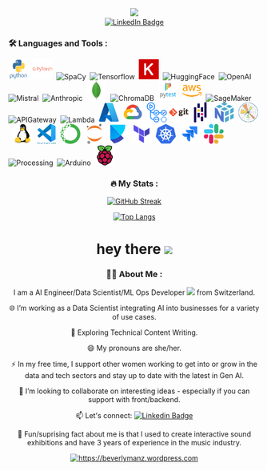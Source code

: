 <div id="header" align="center">
  <img src="https://media.giphy.com/media/M9gbBd9nbDrOTu1Mqx/giphy.gif" width="100"/>
</div>

<div id="badges" align="center">
  <a href="https://www.linkedin.com/in/beverlymanz/">
    <img src="https://img.shields.io/badge/LinkedIn-blue?style=for-the-badge&logo=linkedin&logoColor=white" alt="LinkedIn Badge"/>
  </a>
</div>

### :hammer_and_wrench: Languages and Tools :
<div>
  <img src="https://github.com/devicons/devicon/blob/master/icons/python/python-original-wordmark.svg" title="Python" alt="Python" width="40" height="40"/>&nbsp;
  <img src="https://github.com/devicons/devicon/blob/master/icons/pytorch/pytorch-plain-wordmark.svg" title="PyTorch" alt="PyTorch" width="40" height="40"/>&nbsp;
  <img src="https://pbs.twimg.com/profile_images/699256981287100416/7-7zis8f_400x400.png" title="SpaCy" alt="SpaCy" width="40" height="40"/>&nbsp;
  <img src="https://static-00.iconduck.com/assets.00/tensorflow-icon-955x1024-hd4xzbqj.png" title="Tensorflow" alt="Tensorflow" width="40" height="40"/>&nbsp;
  <img src="https://github.com/devicons/devicon/blob/master/icons/keras/keras-original.svg" title="Keras" alt="Keras" width="40" height="40"/>&nbsp;
  <img src="https://cdn-lfs.hf.co/repos/96/a2/96a2c8468c1546e660ac2609e49404b8588fcf5a748761fa72c154b2836b4c83/942cad1ccda905ac5a659dfd2d78b344fccfb84a8a3ac3721e08f488205638a0?response-content-disposition=inline%3B+filename*%3DUTF-8%27%27hf-logo.svg%3B+filename%3D%22hf-logo.svg%22%3B&response-content-type=image%2Fsvg%2Bxml&Expires=1730096270&Policy=eyJTdGF0ZW1lbnQiOlt7IkNvbmRpdGlvbiI6eyJEYXRlTGVzc1RoYW4iOnsiQVdTOkVwb2NoVGltZSI6MTczMDA5NjI3MH19LCJSZXNvdXJjZSI6Imh0dHBzOi8vY2RuLWxmcy5oZi5jby9yZXBvcy85Ni9hMi85NmEyYzg0NjhjMTU0NmU2NjBhYzI2MDllNDk0MDRiODU4OGZjZjVhNzQ4NzYxZmE3MmMxNTRiMjgzNmI0YzgzLzk0MmNhZDFjY2RhOTA1YWM1YTY1OWRmZDJkNzhiMzQ0ZmNjZmI4NGE4YTNhYzM3MjFlMDhmNDg4MjA1NjM4YTA%7EcmVzcG9uc2UtY29udGVudC1kaXNwb3NpdGlvbj0qJnJlc3BvbnNlLWNvbnRlbnQtdHlwZT0qIn1dfQ__&Signature=Nj-OB434I3P-YkKNIS3e4EyovshHFR4UoGcaNChBPR7jyzEL6iQyFIiwjgxVvVhOTF%7EB69Y2AOjAxiYYb1thi-5GXOm2KCGSPEJ-fInYP%7Eng74rrcN6wfZobkZuLjiXyVveKfVvvbFeDlB4ZjWS3PJR0rh2Fp0Ymo0nj8rbm3s2dIg0C%7EOqEGItMn0OhPRHyEE%7EUUjCuaae0UczWFA6xc9nwaV8H3fdDXOMroCgkTevbGTnxXGK6ncy%7ETguEWlFytwtt-r0uBxlcFjEi%7EuTv7oHzKgFVracem3RnhQH-pPy3n%7EmXh5bNJ1vuRlKk%7E7RcmZV5uRREDHezLUzR9IcByQ__&Key-Pair-Id=K3RPWS32NSSJCE" title="HuggingFace" alt="HuggingFace" width="40" height="40"/>&nbsp;
  <img src="https://static.vecteezy.com/system/resources/previews/022/227/364/non_2x/openai-chatgpt-logo-icon-free-png.png" title="OpenAI" alt="OpenAI" width="40" height="40"/>&nbsp;
  <img src="https://uxwing.com/wp-content/themes/uxwing/download/brands-and-social-media/mistral-ai-icon.png" title="Mistral" alt="Mistral" width="40" height="40"/>&nbsp;
  <img src="https://img.icons8.com/fluent/512/claude.png" title="Anthropic" alt="Anthropic" width="40" height="40"/>&nbsp;
  <img src="https://github.com/devicons/devicon/blob/master/icons/mongodb/mongodb-original.svg" title="MongoDB" alt="MongoDB" width="40" height="40"/>&nbsp;
  <img src="https://seeklogo.com/images/C/chroma-logo-FB287847E7-seeklogo.com.png" title="ChromaDB" alt="ChromaDB" width="40" height="40"/>&nbsp;
  <img src="https://github.com/devicons/devicon/blob/master/icons/pytest/pytest-original-wordmark.svg" title="PyTest" alt="PyTest" width="40" height="40"/>&nbsp;
  <img src="https://github.com/devicons/devicon/blob/master/icons/amazonwebservices/amazonwebservices-plain-wordmark.svg" title="AWS" alt="AWS" width="40" height="40"/>&nbsp;
  <img src="https://encrypted-tbn0.gstatic.com/images?q=tbn:ANd9GcQx5RAoNZ0x7nJj-4QKRdvq_cL1Veq5zBAQww&s" title="SageMaker" alt="SageMaker" width="40" height="40"/>&nbsp;
  <img src="https://static-00.iconduck.com/assets.00/aws-api-gateway-icon-1696x2048-loojdmdv.png" title="APIGateway" alt="APIGateway" width="40" height="40"/>&nbsp;
  <img src="https://cdn.worldvectorlogo.com/logos/aws-lambda-1.svg" title="Lambda" alt="Lambda" width="40" height="40"/>&nbsp;
  <img src="https://github.com/devicons/devicon/blob/master/icons/azure/azure-original.svg" title="Azure" alt="Azure" width="40" height="40"/>&nbsp;
  <img src="https://github.com/devicons/devicon/blob/master/icons/googlecloud/googlecloud-original.svg" title="GoogleCloud" alt="GoogleCloud" width="40" height="40"/>&nbsp;
  <img src="https://github.com/devicons/devicon/blob/master/icons/githubactions/githubactions-original.svg" title="GithubActions" **alt="GithubActions" width="40" height="40"/>
  <img src="https://github.com/devicons/devicon/blob/master/icons/git/git-original-wordmark.svg" title="Git" **alt="Git" width="40" height="40"/>
  <img src="https://github.com/devicons/devicon/blob/master/icons/pandas/pandas-original.svg" title="Pandas" alt="Pandas" width="40" height="40"/>&nbsp;
  <img src="https://github.com/devicons/devicon/blob/master/icons/numpy/numpy-original.svg" title="NumPy" alt="NumPy" width="40" height="40"/>&nbsp;
  <img src="https://github.com/devicons/devicon/blob/master/icons/matplotlib/matplotlib-original.svg" title="Matplotlib" alt="Matplotlib" width="40" height="40"/>&nbsp;
  <img src="https://github.com/devicons/devicon/blob/master/icons/linux/linux-original.svg" title="Linux" alt="Linux" width="40" height="40"/>&nbsp;
  <img src="https://github.com/devicons/devicon/blob/master/icons/vscode/vscode-original-wordmark.svg" title="VSCode" alt="VSCode" width="40" height="40"/>&nbsp;
  <img src="https://github.com/devicons/devicon/blob/master/icons/anaconda/anaconda-original.svg" title="Anaconda" alt="Anaconda" width="40" height="40"/>&nbsp;
  <img src="https://github.com/devicons/devicon/blob/master/icons/jupyter/jupyter-original.svg" title="Jupyter" alt="Jupyter" width="40" height="40"/>&nbsp;
  <img src="https://github.com/devicons/devicon/blob/master/icons/poetry/poetry-original.svg" title="Poetry" alt="Poetry" width="40" height="40"/>&nbsp;
  <img src="https://github.com/devicons/devicon/blob/master/icons/terraform/terraform-original.svg" title="Terraform" **alt="Terraform" width="40" height="40"/>&nbsp;
  <img src="https://github.com/devicons/devicon/blob/master/icons/kubernetes/kubernetes-original.svg" title="Kubernetes" **alt="Kubernetes" width="40" height="40"/>&nbsp;
  <img src="https://github.com/devicons/devicon/blob/master/icons/jira/jira-original.svg" title="Jira" **alt="Jira" width="40" height="40"/>&nbsp;
  <img src="https://github.com/devicons/devicon/blob/master/icons/slack/slack-original.svg" title="Slack" **alt="Slack" width="40" height="40"/>&nbsp;
  <img src="https://upload.wikimedia.org/wikipedia/commons/thumb/c/cb/Processing_2021_logo.svg/1200px-Processing_2021_logo.svg.png" title="Processing" alt="Processing" width="40" height="40"/>&nbsp;
  <img src="https://static-00.iconduck.com/assets.00/arduino-icon-2048x1397-pmu0lemh.png" title="Arduino" alt="Arduino" width="40" height="40"/>&nbsp;
  <img src="https://github.com/devicons/devicon/blob/master/icons/raspberrypi/raspberrypi-original.svg" title="RaspberryPi" alt="RaspberryPi" width="40" height="40"/>&nbsp;

<div id="bullets" align="center">
  
### :fire: My Stats :
[![GitHub Streak](https://github-readme-streak-stats.herokuapp.com/?user=Manz49b&theme=dark&background=000000)](https://git.io/streak-stats)

[![Top Langs](https://github-readme-stats.vercel.app/api/top-langs/?username=Manz49b&layout=compact&theme=vision-friendly-dark)](https://github.com/Manz49b/github-readme-stats)
<h1>
  hey there
  <img src="https://media.giphy.com/media/hvRJCLFzcasrR4ia7z/giphy.gif" width="30px"/>
</h1>


### :woman_technologist: About Me :

I am a AI Engineer/Data Scientist/ML Ops Developer <img src="https://emojis.slackmojis.com/emojis/images/1643514738/7421/typingcat.gif?1643514738" width="30"> from Switzerland.

🌐 I’m working as a Data Scientist integrating AI into businesses for a variety of use cases.

🌱 Exploring Technical Content Writing.

😄 My pronouns are she/her.

⚡ In my free time, I support other women working to get into or grow in the data and tech sectors and stay up to date with the latest in Gen AI.

💞️ I’m looking to collaborate on interesting ideas - especially if you can support with front/backend.

📫 Let's connect: [![Linkedin Badge](https://img.shields.io/badge/-Bev-blue?style=flat&logo=Linkedin&logoColor=white)](https://www.linkedin.com/in/beverlymanz/)

🎵 Fun/suprising fact about me is that I used to create interactive sound exhibitions and have 3 years of experience in the music industry.

 <a href="https://beverlymanz.wordpress.com">
    <img alt="https://beverlymanz.wordpress.com"/>
  </a>
</div>

<div id="profile_views" align="center">
   <img src="https://komarev.com/ghpvc/?username=Manz49b&style=flat-square&color=blue" alt=""/> 
</div>

<!---
manz49b/manz49b is a ✨ special ✨ repository because its `README.md` (this file) appears on your GitHub profile.
You can click the Preview link to take a look at your changes.
--->
